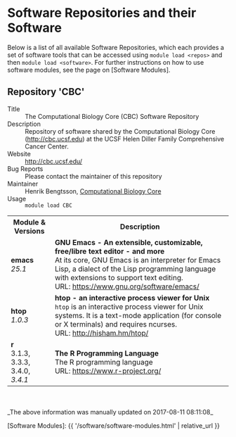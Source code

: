 <!--
WARNING: do _not_ update this file; it is automatically generated from software-repositories.md.rsp and will be overwritten.
-->


# Software Repositories and their Software

Below is a list of all available Software Repositories, which each provides a set of software tools that can be accessed using `module load <repos>` and then `module load <software>`.  For further instructions on how to use software modules, see the page on [Software Modules].

## Repository 'CBC'

<dl>
<dt>Title</dt>
<dd>
The Computational Biology Core (CBC) Software Repository
</dd>
<dt>Description</dt>
<dd>
Repository of software shared by the Computational Biology Core (<a href="http://cbc.ucsf.edu">http://cbc.ucsf.edu</a>) at the UCSF Helen Diller Family Comprehensive Cancer Center.
</dd>
<dt>Website</dt>
<dd>
 <a href="http://cbc.ucsf.edu/">http://cbc.ucsf.edu/</a>
</dd>
<dt>Bug Reports</dt>
<dd>
  Please contact the maintainer of this repository
</dd>
<dt>Maintainer</dt>
<dd>
  Henrik Bengtsson, <a href="http://cbc.ucsf.edu/">Computational Biology Core</a>
</dd>
<dt>Usage</dt>
<dd>
  <code>module load CBC</code>
</dd>
</dl>

<table>
 <tr>
  <th>Module &amp; Versions</th>
  <th>Description</th>
 </tr>
  
 <tr>
  <td>
  <strong>emacs</strong><br>
  <em>25.1</em>
  </td>
  <td>
  <strong>GNU Emacs - An extensible, customizable, free/libre text editor - and more</strong><br>
  At its core, GNU Emacs is an interpreter for Emacs Lisp, a dialect of the Lisp programming language with extensions to support text editing.<br>
  URL: <a href="https://www.gnu.org/software/emacs/">https://www.gnu.org/software/emacs/</a><br>
  </td>
 </tr>

 <tr>
  <td>
  <strong>htop</strong><br>
  <em>1.0.3</em>
  </td>
  <td>
  <strong>htop - an interactive process viewer for Unix</strong><br>
  <code>htop</code> is an interactive process viewer for Unix systems. It is a text-mode application (for console or X terminals) and requires ncurses.<br>
  URL: <a href="http://hisham.hm/htop/">http://hisham.hm/htop/</a><br>
  </td>
 </tr>
  
 <tr>
  <td>
  <strong>r</strong><br>
  3.1.3, 3.3.3, 3.4.0, <em>3.4.1</em>
  </td>
  <td>
  <strong>The R Programming Language</strong><br>
  The R programming language<br>
  URL: <a href="https://www.r-project.org/">https://www.r-project.org/</a><br>
  </td>
 </tr>
</table>


<br>
<br>
_The above information was manually updated on 2017-08-11 08:11:08_
<!--
_The above information was automatically generated on 2017-08-11 08:11:08 (source: `module spider`)_
-->


[Software Modules]: {{ '/software/software-modules.html' | relative_url }}
